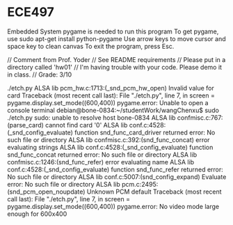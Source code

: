 # ECE497
Embedded System
pygame is needed to run this program
To get pygame, use sudo apt-get install python-pygame
Use arrow keys to move cursor and space key to clean canvas
To exit the program, press Esc.

// Comment from Prof. Yoder
// See README requirements
// Please put in a directory called 'hw01'
// I'm having trouble with your code.  Please demo it in class.
// Grade:  3/10

./etch.py 
ALSA lib pcm_hw.c:1713:(_snd_pcm_hw_open) Invalid value for card
Traceback (most recent call last):
  File "./etch.py", line 7, in <module>
    screen = pygame.display.set_mode((600,400))
pygame.error: Unable to open a console terminal
debian@bone-0834:~/studentWork/wangChenxu$ sudo ./etch.py 
sudo: unable to resolve host bone-0834
ALSA lib confmisc.c:767:(parse_card) cannot find card '0'
ALSA lib conf.c:4528:(_snd_config_evaluate) function snd_func_card_driver returned error: No such file or directory
ALSA lib confmisc.c:392:(snd_func_concat) error evaluating strings
ALSA lib conf.c:4528:(_snd_config_evaluate) function snd_func_concat returned error: No such file or directory
ALSA lib confmisc.c:1246:(snd_func_refer) error evaluating name
ALSA lib conf.c:4528:(_snd_config_evaluate) function snd_func_refer returned error: No such file or directory
ALSA lib conf.c:5007:(snd_config_expand) Evaluate error: No such file or directory
ALSA lib pcm.c:2495:(snd_pcm_open_noupdate) Unknown PCM default
Traceback (most recent call last):
  File "./etch.py", line 7, in <module>
    screen = pygame.display.set_mode((600,400))
pygame.error: No video mode large enough for 600x400
